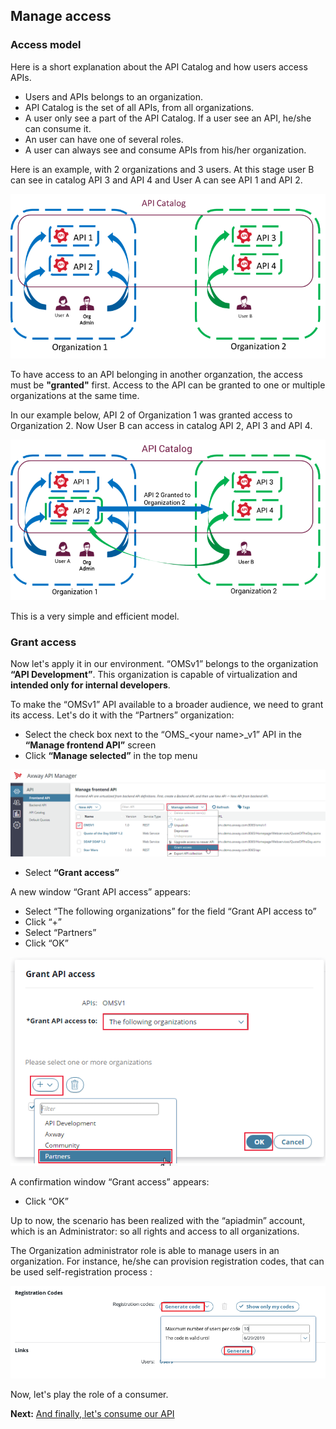 ## Manage access

### Access model

Here is a short explanation about the API Catalog and how users access APIs.

- Users and APIs belongs to an organization. 
- API Catalog is the set of all APIs, from all organizations. 
- A user only see a part of the API Catalog. If a user see an API, he/she can consume it.
- An user can have one of several roles. 
- A user can always see and consume APIs from his/her organization. 

Here is an example, with 2 organizations and 3 users.
At this stage user B can see in catalog API 3 and API 4 and User A can see API 1 and API 2.

![schema_no_grant.png](./imgs/schema_no_grant.png)

To have access to an API belonging in another organzation, the access must be **"granted"** first. 
Access to the API can be granted to one or multiple organizations at the same time. 

In our example below, API 2 of Organization 1 was granted access to Organization 2. Now User B can access in catalog API 2, API 3 and API 4.

![schema_with_grant.png](./imgs/schema_with_grant.png)

This is a very simple and efficient model. 

### Grant access

Now let's apply it in our environment.
“OMSv1” belongs to the organization **“API Development”**. 
This organization is capable of virtualization and **intended only for internal developers**.

To make the “OMSv1” API available to a broader audience, we need to grant its access. 
Let's do it with the “Partners” organization:
- Select the check box next to the “OMS_\<your name\>_v1” API in the **“Manage frontend API”** screen
- Click **“Manage selected”** in the top menu

![oms_grant.png](./imgs/oms_grant.png)

- Select **“Grant access”**

A new window “Grant API access” appears:
- Select “The following organizations” for the field “Grant API access to”
- Click “+”
- Select “Partners”
- Click “OK”

![oms_grant_panel.png](./imgs/oms_grant_panel.png)

A confirmation window “Grant access” appears:
- Click “OK”

Up to now, the scenario has been realized with the “apiadmin” account, which is an Administrator: so all rights and access to all organizations. 

The Organization administrator role is able to manage users in an organization. 
For instance, he/she can provision registration codes, that can be used self-registration process :

![registration_codes.png](./imgs/registration_codes.png)



Now, let's play the role of a consumer.

**Next:** [And finally, let's consume our API](../Consume_API)